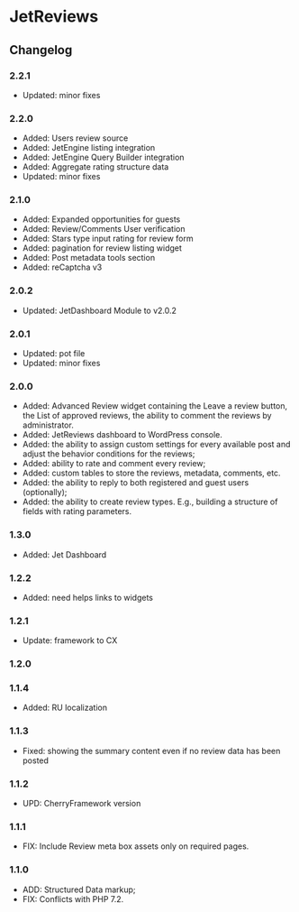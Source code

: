 # JetReviews

## Changelog

### 2.2.1
- Updated: minor fixes

### 2.2.0
- Added: Users review source
- Added: JetEngine listing integration
- Added: JetEngine Query Builder integration
- Added: Aggregate rating structure data
- Updated: minor fixes

### 2.1.0
- Added: Expanded opportunities for guests
- Added: Review/Comments User verification
- Added: Stars type input rating for review form
- Added: pagination for review listing widget
- Added: Post metadata tools section
- Added: reCaptcha v3

### 2.0.2
- Updated: JetDashboard Module to v2.0.2

### 2.0.1
- Updated: pot file
- Updated: minor fixes

### 2.0.0
- Added: Advanced Review widget containing the Leave a review button, the List of approved reviews, the ability to comment the reviews by administrator.
- Added: JetReviews dashboard to WordPress console.
- Added: the ability to assign custom settings for every available post and adjust the behavior conditions for the reviews;
- Added: ability to rate and comment every review;
- Added: custom tables to store the reviews, metadata, comments, etc.
- Added: the ability to reply to both registered and guest users (optionally);
- Added: the ability to create review types. E.g., building a structure of fields with rating parameters.

### 1.3.0
- Added: Jet Dashboard

### 1.2.2
- Added: need helps links to widgets

### 1.2.1
- Update: framework to CX

### 1.2.0

### 1.1.4
- Added: RU localization

### 1.1.3
- Fixed: showing the summary content even if no review data has been posted

### 1.1.2
- UPD: CherryFramework version

### 1.1.1
- FIX: Include Review meta box assets only on required pages.

### 1.1.0
- ADD: Structured Data markup;
- FIX: Conflicts with PHP 7.2.
